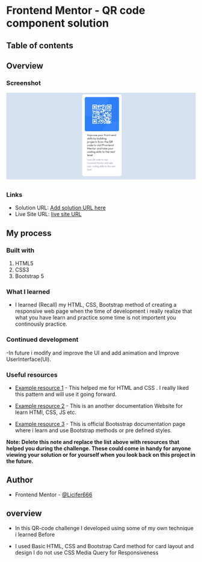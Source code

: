 # Frontend Mentor - QR code component solution

## Table of contents

## Overview

### Screenshot

![Alt text](image.png)


### Links

- Solution URL: [Add solution URL here](https://your-solution-url.com)
- Live Site URL: [live site URL]( https://licifer666.github.io/)

## My process

### Built with

1. HTML5
2. CSS3
3. Bootstrap 5

### What I learned

- I learned (Recall) my HTML, CSS, Bootstrap method of creating a responsive web page when the time of development i really realize that what you have learn and practice some time is not importent you continously practice.

### Continued development

-In future i modify and improve the UI and add animation and Improve UserInterface(UI).

### Useful resources

- [Example resource 1](https://www.w3schools.com/) - This helped me for HTML and CSS . I really liked this pattern and will use it going forward.
- [Example resource 2](https://developer.mozilla.org/en-US/ ) - This is an another documentation Website for learn HTMl, CSS, JS etc. 

- [Example resource 3](https://getbootstrap.com/docs/5.0/getting-started/introduction/) - This is official Bootsstrap documentation page where i learn and use Bootstrap methods or pre defined styles.

**Note: Delete this note and replace the list above with resources that helped you during the challenge. These could come in handy for anyone viewing your solution or for yourself when you look back on this project in the future.**

## Author

- Frontend Mentor - [@Licifer666](https://www.frontendmentor.io/profile/Licifer666)

## overview

- In this QR-code challenge I developed using some of my own technique i learned Before

- I used Basic HTML, CSS and Bootstrap Card method for card layout and design I do not use CSS Media Query for Responsiveness
